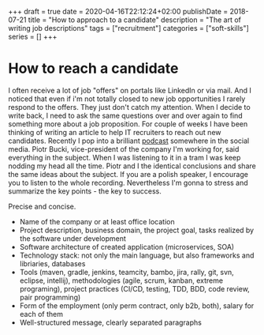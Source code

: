 +++ 
draft = true
date = 2020-04-16T22:12:24+02:00
publishDate = 2018-07-21
title = "How to approach to a candidate"
description = "The art of writing job descriptions"
tags = ["recruitment"]
categories = ["soft-skills"]
series = []
+++

# How to reach a candidate

I often receive a lot of job "offers" on portals like LinkedIn or via mail.
And I noticed that even if i'm not totally closed to new job opportunities I rarely respond to the offers.
They just don't catch my attention.
When I decide to write back, I need to ask the same questions over and over again to find something more about a job proposition.
For couple of weeks I have been thinking of writing an article to help IT
recruiters to reach out new candidates. 
Recently I pop into a brilliant [podcast]() somewhere in the social media.
Piotr Bucki, vice-president of the company I'm working for, said everything in the subject. 
When I was listening to it in a tram I was keep nodding my head all the time. 
Piotr and I the identical conclusions and share the same ideas about the subject.
If you are a polish speaker, I encourage you to listen to the whole recording.
Nevertheless I'm gonna to stress and summarize the key points - the key to success.

Precise and concise.

* Name of the company or at least office location
* Project description, business domain, the project goal, tasks realized by the software under development
* Software architecture of created application (microservices, SOA)
* Technology stack: not only the main language, but also frameworks and libriaries, databases
* Tools (maven, gradle, jenkins, teamcity, bambo, jira, rally, git, svn, eclipse, intellij), methodologies (agile, scrum, kanban, extreme programing), project practices (CI/CD, testing, TDD, BDD, code review, pair programming)
* Form of the employment (only perm contract, only b2b, both), salary for each of them
* Well-structured message, clearly separated paragraphs